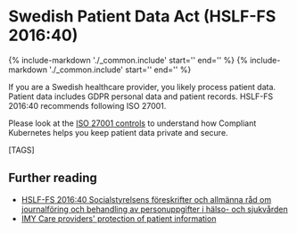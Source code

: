 # Swedish Patient Data Act (HSLF-FS 2016:40)

{%
   include-markdown './_common.include'
   start='<!--legal-disclaimer-start-->'
   end='<!--legal-disclaimer-end-->'
%}
{%
   include-markdown './_common.include'
   start='<!--controls-note-start-->'
   end='<!--controls-note-end-->'
%}

If you are a Swedish healthcare provider, you likely process patient data.
Patient data includes GDPR personal data and patient records.
HSLF-FS 2016:40 recommends following ISO 27001.

Please look at the [ISO 27001 controls](iso-27001.md) to understand how Compliant Kubernetes helps you keep patient data private and secure.

[TAGS]

## Further reading

- [HSLF-FS 2016:40 Socialstyrelsens föreskrifter och allmänna råd om journalföring och behandling av personuppgifter i hälso- och sjukvården](https://www.socialstyrelsen.se/kunskapsstod-och-regler/regler-och-riktlinjer/foreskrifter-och-allmanna-rad/konsoliderade-foreskrifter/201640-om-journalforing-och-behandling-av-personuppgifter-i-halso--och-sjukvarden/)
- [IMY Care providers' protection of patient information](https://www.imy.se/en/organisations/data-protection/data-protection-within-different-areas/vard/vardgivares-skydd-for-patientuppgifter/)
